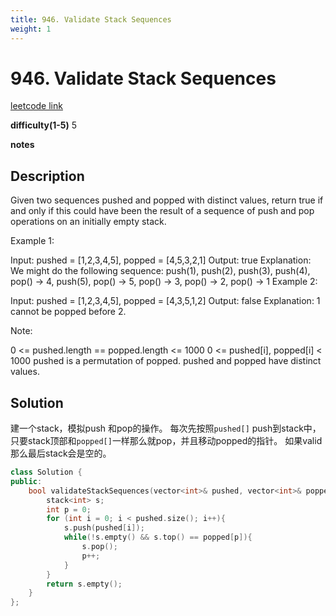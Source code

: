```yaml
---
title: 946. Validate Stack Sequences
weight: 1
---
```

# 946. Validate Stack Sequences
[leetcode link](https://leetcode.com/problems/validate-stack-sequences/)

**difficulty(1-5)** 
5

**notes**   


## Description
Given two sequences pushed and popped with distinct values, return true if and only if this could have been the result of a sequence of push and pop operations on an initially empty stack.

 

Example 1:

Input: pushed = [1,2,3,4,5], popped = [4,5,3,2,1]
Output: true
Explanation: We might do the following sequence:
push(1), push(2), push(3), push(4), pop() -> 4,
push(5), pop() -> 5, pop() -> 3, pop() -> 2, pop() -> 1
Example 2:

Input: pushed = [1,2,3,4,5], popped = [4,3,5,1,2]
Output: false
Explanation: 1 cannot be popped before 2.
 

Note:

0 <= pushed.length == popped.length <= 1000
0 <= pushed[i], popped[i] < 1000
pushed is a permutation of popped.
pushed and popped have distinct values.

## Solution

建一个stack，模拟push 和pop的操作。 每次先按照`pushed[]` push到stack中，只要stack顶部和`popped[]`一样那么就pop，并且移动popped的指针。
如果valid那么最后stack会是空的。

```c++
class Solution {
public:
    bool validateStackSequences(vector<int>& pushed, vector<int>& popped) {
        stack<int> s;
        int p = 0;
        for (int i = 0; i < pushed.size(); i++){
            s.push(pushed[i]);
            while(!s.empty() && s.top() == popped[p]){
                s.pop();
                p++;
            }
        }
        return s.empty();
    }
};
```



